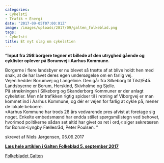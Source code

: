```yaml
---
categories:
- Cykelsti
- Trafik + Energi
date: "2017-09-05T07:00:01Z"
image: /images/uploads/2017/09/galten_folkeblad.png
tags:
- Cykelsti
title: Et nyt slag om cykelstien
---
```


**“Input fra 298 borgere tegner et billede af den utryghed gående og cyklister oplever på Borumvej i Aarhus Kommune.**

Borgerne i flere landsbyer er nu blevet så trætte af at blive holdt hen med snak, at de har lavet deres egen undersøgelse om en farlig vej.  
Vejen hedder Borumvej og Langelinie. Den går fra Silkeborg til Tilst/E45. Landsbyerne er Borum, Herskind, Skivholme og Sjelle.  
På strækningen i Silkeborg og Skanderborg Kommuner er der anlagt cykelstier. Men når trafikken rigtig spidser til i retning af Viborgvej er man kommet ind i Aarhus Kommune, og dér er vejen for farlig at cykle på, mener de lokale beboere.  
»Aarhus Kommune har trods 28 års vedvarende pres afvist at foretage sig noget. Enkelte embedsmænd har endda stillet spørgsmålstegn ved behovet, hvorimod politikerne sådan set altid har givet os ret i ord,« siger sekretæren for Borum-Lyngby Fællesråd, Peter Poulsen. ”

skrevet af Niels Jørgensen, 05.09.2017

[**Læs hele artiklen i Galten Folkeblad 5. september 2017**](https://www.epaper.dk/galten-folkeblad/uge-36---2017/)

[Folkebladet Galten](http://www.galtenfolkeblad.dk/lokalnyt/et-nyt-slag-en-sikker-borumvej)